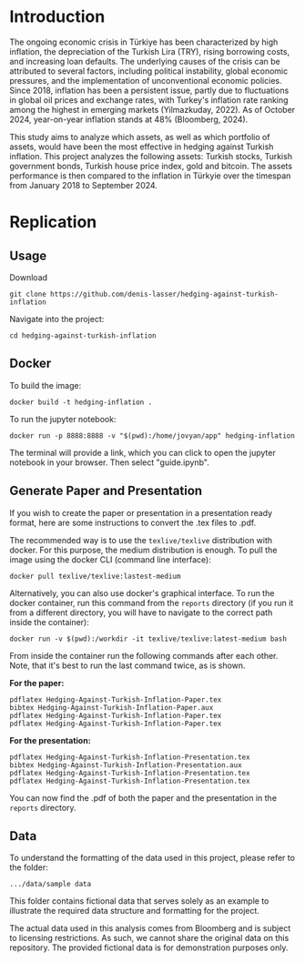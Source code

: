 # Introduction

The ongoing economic crisis in Türkiye has been characterized by high inflation, the depreciation of the Turkish Lira (TRY), rising borrowing costs, and increasing loan defaults. The underlying causes of the crisis can be attributed to several factors, including political instability, global economic pressures, and the implementation of unconventional economic policies. Since 2018, inflation has been a persistent issue, partly due to fluctuations in global oil prices and exchange rates, with Turkey's inflation rate ranking among the highest in emerging markets (Yilmazkuday, 2022). As of October 2024, year-on-year inflation stands at 48% (Bloomberg, 2024).

This study aims to analyze which assets, as well as which portfolio of assets, would have been the most effective in hedging against Turkish inflation. This project analyzes the following assets: Turkish stocks, Turkish government bonds, Turkish house price index, gold and bitcoin. The assets performance is then compared to the inflation in Türkyie over the timespan from January 2018 to September 2024.

# Replication

## Usage

Download

    git clone https://github.com/denis-lasser/hedging-against-turkish-inflation

Navigate into the project:

    cd hedging-against-turkish-inflation

## Docker

To build the image:

    docker build -t hedging-inflation .

To run the jupyter notebook:

    docker run -p 8888:8888 -v "$(pwd):/home/jovyan/app" hedging-inflation

The terminal will provide a link, which you can click to open the jupyter notebook in your browser. Then select "guide.ipynb".

## Generate Paper and Presentation

If you wish to create the paper or presentation in a presentation ready format, here are some instructions to convert the .tex files to .pdf.

The recommended way is to use the `texlive/texlive` distribution with docker. For this purpose, the medium distribution is enough. To pull the image using the docker CLI (command line interface):

    docker pull texlive/texlive:lastest-medium

Alternatively, you can also use docker's graphical interface. To run the docker container, run this command from the `reports` directory (if you run it from a different directory, you will have to navigate to the correct path inside the container):

    docker run -v $(pwd):/workdir -it texlive/texlive:latest-medium bash

From inside the container run the following commands after each other. Note, that it's best to run the last command twice, as is shown.

**For the paper:**

    pdflatex Hedging-Against-Turkish-Inflation-Paper.tex
    bibtex Hedging-Against-Turkish-Inflation-Paper.aux
    pdflatex Hedging-Against-Turkish-Inflation-Paper.tex
    pdflatex Hedging-Against-Turkish-Inflation-Paper.tex

**For the presentation:**

    pdflatex Hedging-Against-Turkish-Inflation-Presentation.tex
    bibtex Hedging-Against-Turkish-Inflation-Presentation.aux
    pdflatex Hedging-Against-Turkish-Inflation-Presentation.tex
    pdflatex Hedging-Against-Turkish-Inflation-Presentation.tex

You can now find the .pdf of both the paper and the presentation in the `reports` directory.

## Data

To understand the formatting of the data used in this project, please refer to the folder:

   ```.../data/sample data```

This folder contains fictional data that serves solely as an example to illustrate the required data structure and formatting for the project.

The actual data used in this analysis comes from Bloomberg and is subject to licensing restrictions. As such, we cannot share the original data on this repository. The provided fictional data is for demonstration purposes only.
